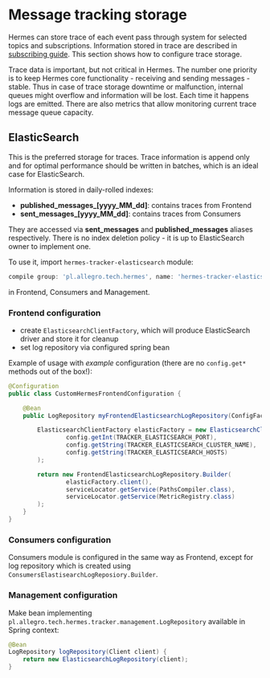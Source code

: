 # Message tracking storage

Hermes can store trace of each event pass through system for selected topics and subscriptions. Information stored in
trace are described in [subscribing guide](../user/subscribing.md). This section shows how to configure trace storage.

Trace data is important, but not critical in Hermes. The number one priority is to keep Hermes core functionality -
receiving and sending messages - stable. Thus in case of trace storage downtime or malfunction, internal queues might
overflow and information will be lost. Each time it happens logs are emitted. There are also metrics that allow monitoring
current trace message queue capacity.

## ElasticSearch

This is the preferred storage for traces. Trace information is append only and for optimal performance should be written
in batches, which is an ideal case for ElasticSearch.

Information is stored in daily-rolled indexes:

* **published_messages_[yyyy_MM_dd]**: contains traces from Frontend
* **sent_messages_[yyyy_MM_dd]**: contains traces from Consumers

They are accessed via **sent_messages** and **published_messages** aliases respectively. There is no index deletion
policy - it is up to ElasticSearch owner to implement one.

To use it, import `hermes-tracker-elasticsearch` module:

```groovy
compile group: 'pl.allegro.tech.hermes', name: 'hermes-tracker-elasticsearch', version: versions.hermes
```

in Frontend, Consumers and Management.

### Frontend configuration

* create `ElasticsearchClientFactory`, which will produce ElasticSearch driver and store it for cleanup
* set log repository via configured spring bean

Example of usage with *example* configuration (there are no `config.get*` methods out of the box!):

```java
@Configuration
public class CustomHermesFrontendConfiguration {

    @Bean
    public LogRepository myFrontendElasticsearchLogRepository(ConfigFactory config) {

        ElasticsearchClientFactory elasticFactory = new ElasticsearchClientFactory(
                config.getInt(TRACKER_ELASTICSEARCH_PORT),
                config.getString(TRACKER_ELASTICSEARCH_CLUSTER_NAME),
                config.getString(TRACKER_ELASTICSEARCH_HOSTS)
        );

        return new FrontendElasticsearchLogRepository.Builder(
                elasticFactory.client(),
                serviceLocator.getService(PathsCompiler.class),
                serviceLocator.getService(MetricRegistry.class)
        );
    }
}
```

### Consumers configuration

Consumers module is configured in the same way as Frontend, except for log repository which is created using
`ConsumersElastisearchLogReposiory.Builder`.

### Management configuration

Make bean implementing `pl.allegro.tech.hermes.tracker.management.LogRepository` available in Spring context:

```java
@Bean
LogRepository logRepository(Client client) {
    return new ElasticsearchLogRepository(client);
}
```

